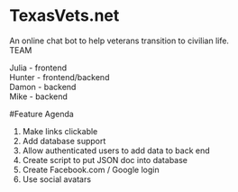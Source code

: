 # TexasVets.net
An online chat bot to help veterans transition to civilian life.  
TEAM  

Julia - frontend  
Hunter - frontend/backend  
Damon - backend  
Mike - backend  


#Feature Agenda

1. Make links clickable
2. Add database support
3. Allow authenticated users to add data to back end
4. Create script to put JSON doc into database
5. Create Facebook.com / Google login
6. Use social avatars
